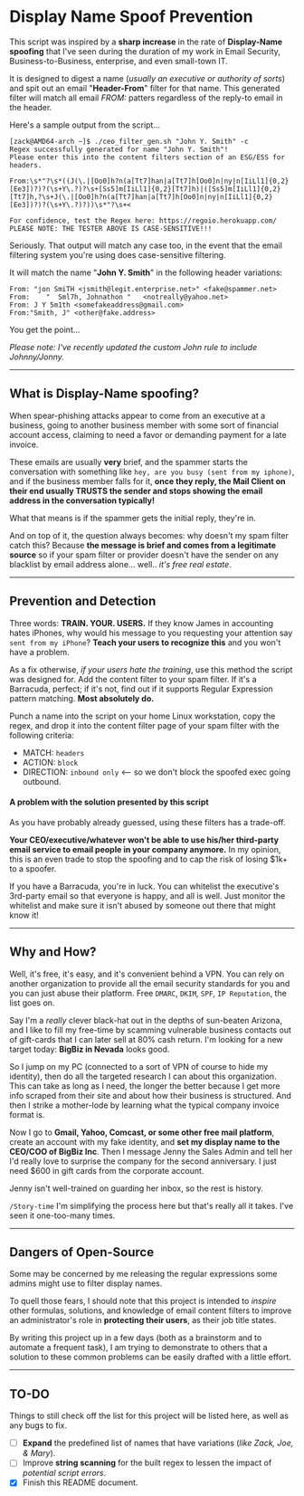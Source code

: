 # Display Name Spoof Prevention
This script was inspired by a **sharp increase** in the rate of **Display-Name spoofing** that I've seen during the duration of my work in Email Security, Business-to-Business, enterprise, and even small-town IT.

It is designed to digest a name (_usually an executive or authority of sorts_) and spit out an email "**Header-From**" filter for that name. This generated filter will match all email _FROM:_ patters regardless of the reply-to email in the header.

Here's a sample output from the script...
```
[zack@AMD64-arch ~]$ ./ceo_filter_gen.sh "John Y. Smith" -c
Regex successfully generated for name "John Y. Smith"!
Please enter this into the content filters section of an ESG/ESS for headers.

From:\s*"?\s*((J(\.|[Oo0]h?n(a[Tt7]han|a[Tt7]h[Oo0]n|ny|n[IiLl1]{0,2}[Ee3])?)?(\s+Y\.?)?\s+[Ss5]m[IiLl1]{0,2}[Tt7]h)|([Ss5]m[IiLl1]{0,2}[Tt7]h,?\s+J(\.|[Oo0]h?n(a[Tt7]han|a[Tt7]h[Oo0]n|ny|n[IiLl1]{0,2}[Ee3])?)?(\s+Y\.?)?))\s*"?\s+<

For confidence, test the Regex here: https://regoio.herokuapp.com/
PLEASE NOTE: THE TESTER ABOVE IS CASE-SENSITIVE!!!
```

Seriously. That output will match any case too, in the event that the email filtering system you're using does case-sensitive filtering.

It will match the name "**John Y. Smith**" in the following header variations:
```
From: "jon SmiTH <jsmith@legit.enterprise.net>" <fake@spammer.net>
From:    "  Sml7h, Johnathon "   <notreally@yahoo.net>
From: J Y 5m1th <somefakeaddress@gmail.com>
From:"Smith, J" <other@fake.address>
```
You get the point...

_Please note: I've recently updated the custom John rule to include Johnny/Jonny._

---

## What is Display-Name spoofing?
When spear-phishing attacks appear to come from an executive at a business, going to another business member with some sort of financial account access, claiming to need a favor or demanding payment for a late invoice.

These emails are usually **very** brief, and the spammer starts the conversation with something like `hey, are you busy (sent from my iphone)`, and if the business member falls for it, **once they reply, the Mail Client on their end usually TRUSTS the sender and stops showing the email address in the conversation typically!**

What that means is if the spammer gets the initial reply, they're in.

And on top of it, the question always becomes: why doesn't my spam filter catch this? Because **the message is brief and comes from a legitimate source** so if your spam filter or provider doesn't have the sender on any blacklist by email address alone... well.. _it's free real estate_.

---

## Prevention and Detection
Three words: **TRAIN. YOUR. USERS.** If they know James in accounting hates iPhones, why would his message to you requesting your attention say `sent from my iPhone`? **Teach your users to recognize this** and you won't have a problem.

As a fix otherwise, _if your users hate the training_, use this method the script was designed for. Add the content filter to your spam filter. If it's a Barracuda, perfect; if it's not, find out if it supports Regular Expression pattern matching. **Most absolutely do.**

Punch a name into the script on your home Linux workstation, copy the regex, and drop it into the content filter page of your spam filter with the following criteria:
- MATCH: `headers`
- ACTION: `block`
- DIRECTION: `inbound only` <-- so we don't block the spoofed exec going outbound.

#### A problem with the solution presented by this script
As you have probably already guessed, using these filters has a trade-off.

**Your CEO/executive/whatever won't be able to use his/her third-party email service to email people in your company anymore.** In my opinion, this is an even trade to stop the spoofing and to cap the risk of losing $1k+ to a spoofer.

If you have a Barracuda, you're in luck. You can whitelist the executive's 3rd-party email so that everyone is happy, and all is well. Just monitor the whitelist and make sure it isn't abused by someone out there that might know it!

---

## Why and How?
Well, it's free, it's easy, and it's convenient behind a VPN. You can rely on another organization to provide all the email security standards for you and you can just abuse their platform. Free `DMARC`, `DKIM`, `SPF`, `IP Reputation`, the list goes on.

Say I'm a _really_ clever black-hat out in the depths of sun-beaten Arizona, and I like to fill my free-time by scamming vulnerable business contacts out of gift-cards that I can later sell at 80% cash return. I'm looking for a new target today: **BigBiz in Nevada** looks good.

So I jump on my PC (connected to a sort of VPN of course to hide my identity), then do all the targeted research I can about this organization. This can take as long as I need, the longer the better because I get more info scraped from their site and about how their business is structured. And then I strike a mother-lode by learning what the typical company invoice format is.

Now I go to **Gmail, Yahoo, Comcast, or some other free mail platform**, create an account with my fake identity, and **set my display name to the CEO/COO of BigBiz Inc**. Then I message Jenny the Sales Admin and tell her I'd really love to surprise the company for the second anniversary. I just need $600 in gift cards from the corporate account.

Jenny isn't well-trained on guarding her inbox, so the rest is history.

`/Story-time` I'm simplifying the process here but that's really all it takes. I've seen it one-too-many times.

---

## Dangers of Open-Source
Some may be concerned by me releasing the regular expressions some admins might use to filter display names.

To quell those fears, I should note that this project is intended to _inspire_ other formulas, solutions, and knowledge of email content filters to improve an administrator's role in **protecting their users**, as their job title states.

By writing this project up in a few days (both as a brainstorm and to automate a frequent task), I am trying to demonstrate to others that a solution to these common problems can be easily drafted with a little effort.

---

## TO-DO
Things to still check off the list for this project will be listed here, as well as any bugs to fix.

+ [ ] **Expand** the predefined list of names that have variations (_like Zack, Joe, & Mary_).
+ [ ] Improve **string scanning** for the built regex to lessen the impact of _potential script errors_.
+ [X] Finish this README document.
